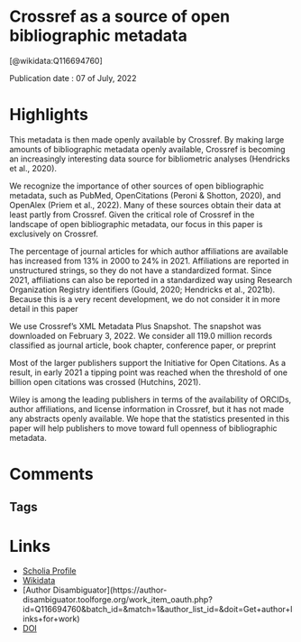 
Crossref as a source of open bibliographic metadata
===================================================
  
  [@wikidata:Q116694760]  
  
Publication date : 07 of July, 2022  

# Highlights

This metadata is then made
openly available by Crossref. By making large amounts of bibliographic metadata
openly available, Crossref is becoming an increasingly interesting data source for
bibliometric analyses (Hendricks et al., 2020).

We recognize the importance of other sources of open bibliographic metadata, such
as PubMed, OpenCitations (Peroni & Shotton, 2020), and OpenAlex (Priem et al.,
2022). Many of these sources obtain their data at least partly from Crossref. Given the
critical role of Crossref in the landscape of open bibliographic metadata, our focus in
this paper is exclusively on Crossref.

The percentage of journal articles for which author affiliations are available has
increased from 13% in 2000 to 24% in 2021. Affiliations are reported in unstructured
strings, so they do not have a standardized format. Since 2021, affiliations can also be
reported in a standardized way using Research Organization Registry identifiers
(Gould, 2020; Hendricks et al., 2021b). Because this is a very recent development, we
do not consider it in more detail in this paper


We use Crossref’s XML Metadata Plus Snapshot. The snapshot was downloaded
on February 3, 2022. We consider all 119.0 million records classified as journal article,
book chapter, conference paper, or preprint

Most of the larger publishers support the Initiative for Open Citations. As a result,
in early 2021 a tipping point was reached when the threshold of one billion open
citations was crossed (Hutchins, 2021). 

Wiley is among the leading publishers in terms of the availability of ORCIDs,
author affiliations, and license information in Crossref, but it has not made any abstracts
openly available. We hope that the statistics presented in this paper will help publishers
to move toward full openness of bibliographic metadata.


# Comments

## Tags

# Links
  
 * [Scholia Profile](https://scholia.toolforge.org/work/Q116694760)  
 * [Wikidata](https://www.wikidata.org/wiki/Q116694760)  
 * [Author Disambiguator](https://author-
disambiguator.toolforge.org/work_item_oauth.php?id=Q116694760&batch_id=&match=1&author_list_id=&doit=Get+author+links+for+work)  
 * [DOI](https://doi.org/10.31222/OSF.IO/SMXE5)  
